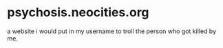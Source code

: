 # psychosis.neocities.org
a website i would put in my username to troll the person who got killed by me.

